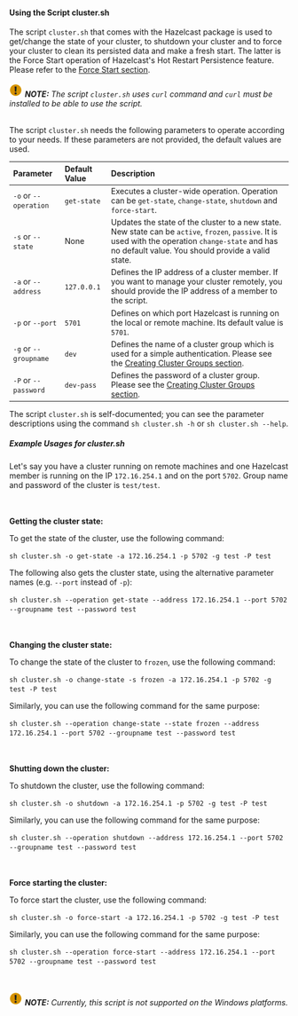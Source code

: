 


#### Using the Script cluster.sh

The script `cluster.sh` that comes with the Hazelcast package is used to get/change the state of your cluster, to shutdown your cluster and to force your cluster to clean its persisted data and make a fresh start. The latter is the Force Start operation of Hazelcast's Hot Restart Persistence feature. Please refer to the [Force Start section](#force-start).
<br></br>
![image](images/NoteSmall.jpg) ***NOTE:*** *The script `cluster.sh` uses `curl` command and `curl` must be installed to be able to use the script.*
<br></br>

The script `cluster.sh` needs the following parameters to operate according to your needs. If these parameters are not provided, the default values are used.

Parameter | Default Value | Description
:--------------|:------|:------------
`-o` or `--operation`|`get-state`|Executes a cluster-wide operation. Operation can be `get-state`, `change-state`, `shutdown` and `force-start`.
`-s` or `--state`|None|Updates the state of the cluster to a new state. New state can be `active`, `frozen`, `passive`. It is used with the operation `change-state` and has no default value. You should provide a valid state.
`-a` or `--address`|`127.0.0.1`|Defines the IP address of a cluster member. If you want to manage your cluster remotely, you should provide the IP address of a member to the script.
`-p` or `--port`|`5701`|Defines on which port Hazelcast is running on the local or remote machine. Its default value is `5701`.
`-g` or `--groupname`|`dev`|Defines the name of a cluster group which is used for a simple authentication. Please see the [Creating Cluster Groups section](#creating-cluster-groups).
`-P` or `--password`|`dev-pass`|Defines the password of a cluster group. Please see the [Creating Cluster Groups section](#creating-cluster-groups).

The script `cluster.sh` is self-documented; you can see the parameter descriptions using the command `sh cluster.sh -h` or `sh cluster.sh --help`.

##### Example Usages for cluster.sh

Let's say you have a cluster running on remote machines and one Hazelcast member is running on the IP  `172.16.254.1` and on the port
`5702`. Group name and password of the cluster is `test/test`.

<br></br>
**Getting the cluster state:**

To get the state of the cluster, use the following command:

`sh cluster.sh -o get-state -a 172.16.254.1 -p 5702 -g test -P test`

The following also gets the cluster state, using the alternative parameter names (e.g. `--port` instead of `-p`):

`sh cluster.sh --operation get-state --address 172.16.254.1 --port 5702 --groupname test --password test`

<br></br>
**Changing the cluster state:**

To change the state of the cluster to `frozen`, use the following command:

`sh cluster.sh -o change-state -s frozen -a 172.16.254.1 -p 5702 -g test -P test`

Similarly, you can use the following command for the same purpose:

`sh cluster.sh --operation change-state --state frozen --address 172.16.254.1 --port 5702 --groupname test --password test`


<br></br>
**Shutting down the cluster:**

To shutdown the cluster, use the following command:

`sh cluster.sh -o shutdown -a 172.16.254.1 -p 5702 -g test -P test`

Similarly, you can use the following command for the same purpose:


`sh cluster.sh --operation shutdown --address 172.16.254.1 --port 5702 --groupname test --password test`


<br></br>
**Force starting the cluster:**

To force start the cluster, use the following command:

`sh cluster.sh -o force-start -a 172.16.254.1 -p 5702 -g test -P test`

Similarly, you can use the following command for the same purpose:

`sh cluster.sh --operation force-start --address 172.16.254.1 --port 5702 --groupname test --password test`


<br></br>
![image](images/NoteSmall.jpg) ***NOTE:*** *Currently, this script is not supported on the Windows platforms.*
<br></br>